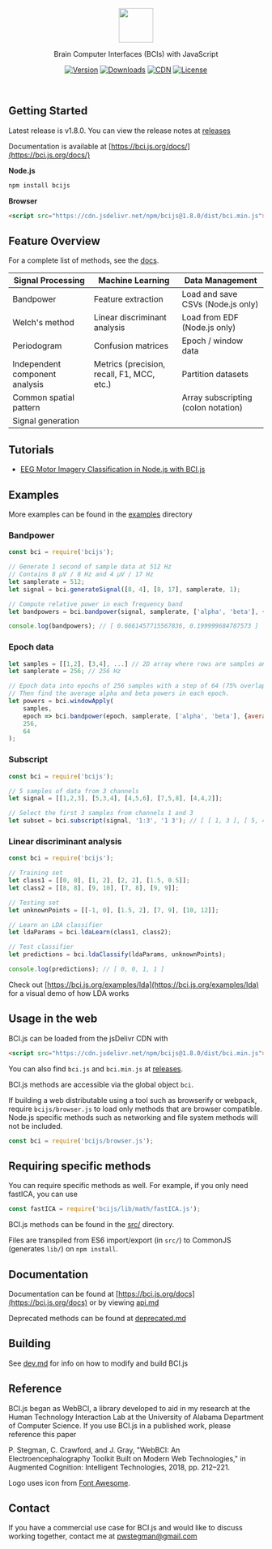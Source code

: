 <p align="center"><img src="static/bcijs-logo.png" height="68px"></p>

<p align="center">Brain Computer Interfaces (BCIs) with JavaScript</p>

<p align="center">
	<a href="https://www.npmjs.com/package/bcijs"><img src="https://img.shields.io/npm/v/bcijs.svg" alt="Version"></a>
	<a href="https://www.npmjs.com/package/bcijs"><img src="https://img.shields.io/npm/dm/bcijs.svg" alt="Downloads"></a>
	<a href="https://www.jsdelivr.com/package/npm/bcijs"><img src="https://data.jsdelivr.com/v1/package/npm/bcijs/badge?style=rounded" alt="CDN"></a>
	<a href="https://github.com/pwstegman/bci.js/blob/master/LICENSE"><img src="https://img.shields.io/npm/l/bcijs.svg" alt="License"></a>
</p>

<br>

## Getting Started

Latest release is v1.8.0. You can view the release notes at [releases](https://github.com/pwstegman/bci.js/releases)

Documentation is available at [https://bci.js.org/docs/](https://bci.js.org/docs/)

**Node.js**

```bash
npm install bcijs
```

**Browser**

```html
<script src="https://cdn.jsdelivr.net/npm/bcijs@1.8.0/dist/bci.min.js"></script>
```

## Feature Overview

For a complete list of methods, see the [docs](https://bci.js.org/docs/).

| Signal Processing | Machine Learning | Data Management |
| --- | --- | --- |
| Bandpower | Feature extraction | Load and save CSVs (Node.js only) |
| Welch's method | Linear discriminant analysis | Load from EDF (Node.js only) |
| Periodogram | Confusion matrices | Epoch / window data |
| Independent component analysis | Metrics (precision, recall, F1, MCC, etc.) | Partition datasets |
| Common spatial pattern | | Array subscripting (colon notation) |
| Signal generation | | |

## Tutorials
- [EEG Motor Imagery Classification in Node.js with BCI.js](https://medium.com/@pwstegman/eeg-motor-imagery-classification-in-node-js-with-bci-js-d21f29cf165)

## Examples

More examples can be found in the [examples](https://github.com/pwstegman/bci.js/tree/master/examples) directory

### Bandpower

```javascript
const bci = require('bcijs');

// Generate 1 second of sample data at 512 Hz
// Contains 8 μV / 8 Hz and 4 μV / 17 Hz
let samplerate = 512;
let signal = bci.generateSignal([8, 4], [8, 17], samplerate, 1);

// Compute relative power in each frequency band
let bandpowers = bci.bandpower(signal, samplerate, ['alpha', 'beta'], {relative: true});

console.log(bandpowers); // [ 0.6661457715567836, 0.199999684787573 ]
```

### Epoch data

```javascript
let samples = [[1,2], [3,4], ...] // 2D array where rows are samples and columns are channels
let samplerate = 256; // 256 Hz

// Epoch data into epochs of 256 samples with a step of 64 (75% overlap)
// Then find the average alpha and beta powers in each epoch.
let powers = bci.windowApply(
	samples,
	epoch => bci.bandpower(epoch, samplerate, ['alpha', 'beta'], {average: true}),
	256,
	64
);
```

### Subscript

```javascript
const bci = require('bcijs');

// 5 samples of data from 3 channels 
let signal = [[1,2,3], [5,3,4], [4,5,6], [7,5,8], [4,4,2]];

// Select the first 3 samples from channels 1 and 3
let subset = bci.subscript(signal, '1:3', '1 3'); // [ [ 1, 3 ], [ 5, 4 ], [ 4, 6 ] ]
```

### Linear discriminant analysis

```javascript
const bci = require('bcijs');

// Training set
let class1 = [[0, 0], [1, 2], [2, 2], [1.5, 0.5]];
let class2 = [[8, 8], [9, 10], [7, 8], [9, 9]];

// Testing set
let unknownPoints = [[-1, 0], [1.5, 2],	[7, 9], [10, 12]];

// Learn an LDA classifier
let ldaParams = bci.ldaLearn(class1, class2);

// Test classifier
let predictions = bci.ldaClassify(ldaParams, unknownPoints);

console.log(predictions); // [ 0, 0, 1, 1 ]
```

Check out [https://bci.js.org/examples/lda](https://bci.js.org/examples/lda) for a visual demo of how LDA works

## Usage in the web

BCI.js can be loaded from the jsDelivr CDN with

```html
<script src="https://cdn.jsdelivr.net/npm/bcijs@1.8.0/dist/bci.min.js"></script>
```

You can also find `bci.js` and `bci.min.js` at [releases](https://github.com/pwstegman/bci.js/releases).

BCI.js methods are accessible via the global object `bci`.

If building a web distributable using a tool such as browserify or webpack, require `bcijs/browser.js` to load only methods that are browser compatible. Node.js specific methods such as networking and file system methods will not be included.

```javascript
const bci = require('bcijs/browser.js');
```

## Requiring specific methods

You can require specific methods as well. For example, if you only need fastICA, you can use

```javascript
const fastICA = require('bcijs/lib/math/fastICA.js');
```

BCI.js methods can be found in the [src/](https://github.com/pwstegman/bci.js/tree/master/src) directory.

Files are transpiled from ES6 import/export (in `src/`) to CommonJS (generates `lib/`) on `npm install`.

## Documentation

Documentation can be found at [https://bci.js.org/docs](https://bci.js.org/docs) or by viewing [api.md](https://github.com/pwstegman/bci.js/blob/master/docs/docs/api.md)

Deprecated methods can be found at [deprecated.md](https://github.com/pwstegman/bci.js/blob/master/docs/docs/deprecated.md)

## Building

See [dev.md](dev.md) for info on how to modify and build BCI.js

## Reference

BCI.js began as WebBCI, a library developed to aid in my research at the Human Technology Interaction Lab at the University of Alabama Department of Computer Science. If you use BCI.js in a published work, please reference this paper

P. Stegman, C. Crawford, and J. Gray, "WebBCI: An Electroencephalography Toolkit Built on Modern Web Technologies," in Augmented Cognition: Intelligent Technologies, 2018, pp. 212–221.

Logo uses icon from [Font Awesome](https://fontawesome.com/license/free).

## Contact

If you have a commercial use case for BCI.js and would like to discuss working together, contact me at [pwstegman@gmail.com](mailto:pwstegman@gmail.com)
